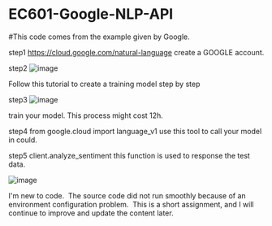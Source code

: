 # EC601-Google-NLP-API

#This code comes from the example given by Google.  

step1 https://cloud.google.com/natural-language create a GOOGLE account.

step2 ![image](https://user-images.githubusercontent.com/90437122/135384026-521c84e7-d8b0-4eef-953d-f1852dae8991.png)

Follow this tutorial to create a training model step by step

step3 ![image](https://user-images.githubusercontent.com/90437122/135384164-b01e3f3d-3619-4e99-b641-b461cee7c72a.png)

train your model. This process might cost 12h. 

step4 from google.cloud import language_v1 use this tool to call your model in could.

step5 client.analyze_sentiment this function is used to response the test data. 

![image](https://user-images.githubusercontent.com/90437122/136668755-3fa743f2-b9ae-4df1-a858-aa7721960bb1.png)


I'm new to code.  The source code did not run smoothly because of an environment configuration problem.  This is a short assignment, and I will continue to improve and update the content later.

